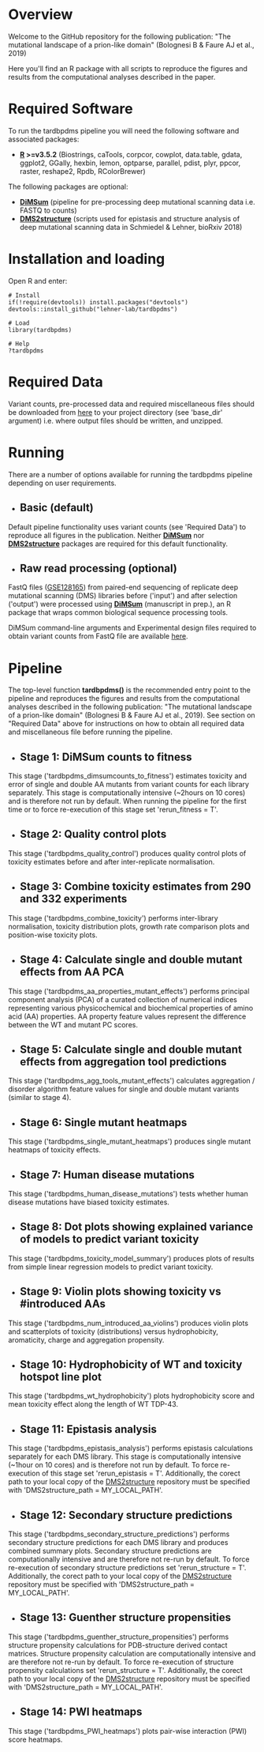 # Overview

Welcome to the GitHub repository for the following publication: "The mutational landscape of a prion-like domain" (Bolognesi B & Faure AJ et al., 2019)

Here you'll find an R package with all scripts to reproduce the figures and results from the computational analyses described in the paper.

# Required Software

To run the tardbpdms pipeline you will need the following software and associated packages:

* **[R](https://www.r-project.org/) >=v3.5.2** (Biostrings, caTools, corpcor, cowplot, data.table, gdata, ggplot2, GGally, hexbin, lemon, optparse, parallel, pdist, plyr, ppcor, raster, reshape2, Rpdb, RColorBrewer)

The following packages are optional:

* **[DiMSum](https://github.com/lehner-lab/DiMSum)** (pipeline for pre-processing deep mutational scanning data i.e. FASTQ to counts)
* **[DMS2structure](https://github.com/lehner-lab/DMS2structure)** (scripts used for epistasis and structure analysis of deep mutational scanning data in Schmiedel & Lehner, bioRxiv 2018)

# Installation and loading

Open R and enter:

```
# Install
if(!require(devtools)) install.packages("devtools")
devtools::install_github("lehner-lab/tardbpdms")

# Load
library(tardbpdms)

# Help
?tardbpdms
```

# Required Data

Variant counts, pre-processed data and required miscellaneous files should be downloaded from [here](https://www.dropbox.com/s/nbuvtfler395rcd/tardbpdms_misc.zip?dl=0) to your project directory (see 'base_dir' argument) i.e. where output files should be written, and unzipped.

# Running

There are a number of options available for running the tardbpdms pipeline depending on user requirements.

* ## Basic (default)

Default pipeline functionality uses variant counts (see 'Required Data') to reproduce all figures in the publication. Neither **[DiMSum](https://github.com/lehner-lab/DiMSum)** nor **[DMS2structure](https://github.com/lehner-lab/DMS2structure)** packages are required for this default functionality.

* ## Raw read processing (optional)

FastQ files ([GSE128165](https://www.ncbi.nlm.nih.gov/geo/query/acc.cgi?acc=GSE128165)) from paired-end sequencing of replicate deep mutational scanning (DMS) libraries before ('input') and after selection ('output') were processed using **[DiMSum](https://github.com/lehner-lab/DiMSum)** (manuscript in prep.), an R package that wraps common biological sequence processing tools.

DiMSum command-line arguments and Experimental design files required to obtain variant counts from FastQ file are available [here](https://www.dropbox.com/sh/dg609u5zalkozpn/AAAnJQKkR_cP5IaaOXOGGtApa?dl=0).

# Pipeline

The top-level function **tardbpdms()** is the recommended entry point to the pipeline and reproduces the figures and results from the computational analyses described in the following publication: "The mutational landscape of a prion-like domain" (Bolognesi B & Faure AJ et al., 2019). See section on "Required Data" above for instructions on how to obtain all required data and miscellaneous file before running the pipeline.

* ## Stage 1: DiMSum counts to fitness

This stage ('tardbpdms_dimsumcounts_to_fitness') estimates toxicity and error of single and double AA mutants from variant counts for each library separately. This stage is computationally intensive (~2hours on 10 cores) and is therefore not run by default. When running the pipeline for the first time or to force re-execution of this stage set 'rerun_fitness = T'.

* ## Stage 2: Quality control plots

This stage ('tardbpdms_quality_control') produces quality control plots of toxicity estimates before and after inter-replicate normalisation.

* ## Stage 3: Combine toxicity estimates from 290 and 332 experiments

This stage ('tardbpdms_combine_toxicity') performs inter-library normalisation, toxicity distribution plots, growth rate comparison plots and position-wise toxicity plots.

* ## Stage 4: Calculate single and double mutant effects from AA PCA

This stage ('tardbpdms_aa_properties_mutant_effects') performs principal component analysis (PCA) of a curated collection of numerical indices representing various physicochemical and biochemical properties of amino acid (AA) properties. AA property feature values represent the difference between the WT and mutant PC scores.

* ## Stage 5: Calculate single and double mutant effects from aggregation tool predictions

This stage ('tardbpdms_agg_tools_mutant_effects') calculates aggregation / disorder algorithm feature values for single and double mutant variants (similar to stage 4).

* ## Stage 6: Single mutant heatmaps

This stage ('tardbpdms_single_mutant_heatmaps') produces single mutant heatmaps of toxicity effects.

* ## Stage 7: Human disease mutations

This stage ('tardbpdms_human_disease_mutations') tests whether human disease mutations have biased toxicity estimates.

* ## Stage 8: Dot plots showing explained variance of models to predict variant toxicity

This stage ('tardbpdms_toxicity_model_summary') produces plots of results from simple linear regression models to predict variant toxicity.

* ## Stage 9: Violin plots showing toxicity vs #introduced AAs

This stage ('tardbpdms_num_introduced_aa_violins') produces violin plots and scatterplots of toxicity (distributions) versus hydrophobicity, aromaticity, charge and aggregation propensity.

* ## Stage 10: Hydrophobicity of WT and toxicity hotspot line plot

This stage ('tardbpdms_wt_hydrophobicity') plots hydrophobicity score and mean toxicity effect along the length of WT TDP-43.

* ## Stage 11: Epistasis analysis

This stage ('tardbpdms_epistasis_analysis') performs epistasis calculations separately for each DMS library. This stage is computationally intensive (~1hour on 10 cores) and is therefore not run by default. To force re-execution of this stage set 'rerun_epistasis = T'. Additionally, the corect path to your local copy of the [DMS2structure](https://github.com/lehner-lab/DMS2structure) repository must be specified with 'DMS2structure_path = MY_LOCAL_PATH'.

* ## Stage 12: Secondary structure predictions

This stage ('tardbpdms_secondary_structure_predictions') performs secondary structure predictions for each DMS library and produces combined summary plots. Secondary structure predictions are computationally intensive and are therefore not re-run by default. To force re-execution of secondary structure predictions set 'rerun_structure = T'. Additionally, the corect path to your local copy of the [DMS2structure](https://github.com/lehner-lab/DMS2structure) repository must be specified with 'DMS2structure_path = MY_LOCAL_PATH'.

* ## Stage 13: Guenther structure propensities

This stage ('tardbpdms_guenther_structure_propensities') performs structure propensity calculations for PDB-structure derived
contact matrices. Structure propensity calculation are computationally intensive and are therefore not re-run by default. To force re-execution of structure propensity calculations set 'rerun_structure = T'. Additionally, the corect path to your local copy of the [DMS2structure](https://github.com/lehner-lab/DMS2structure) repository must be specified with 'DMS2structure_path = MY_LOCAL_PATH'.

* ## Stage 14: PWI heatmaps

This stage ('tardbpdms_PWI_heatmaps') plots pair-wise interaction (PWI) score heatmaps.



